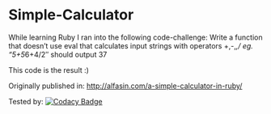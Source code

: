 # Simple-Calculator
While learning Ruby I ran into the following code-challenge:
Write a function that doesn’t use eval that calculates input strings with operators +,-,*,/ eg. “5+5*6+4/2″ should output 37

This code is the result :)

Originally published in: http://alfasin.com/a-simple-calculator-in-ruby/

Tested by: [![Codacy Badge](https://api.codacy.com/project/badge/grade/79cf3443acbf4b2e9e58e1c62b5b57aa)](https://www.codacy.com/app/alfasin/Simple-Calculator)
